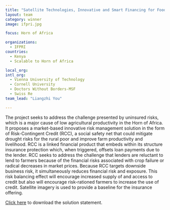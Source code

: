 ```yaml
---
title: "Satellite Technologies, Innovative and Smart Financing for Food Security (SATISFy)"
layout: team
category: winner
image: ifpri.jpg

focus: Horn of Africa

organizations:
  - IFPRI
countries: 
  - Kenya 
  - Scalable to Horn of Africa

local_org:
intl_org:
  - Vienna University of Technology
  - Cornell University
  - Doctors Without Borders-MSF
  - Swiss Re
team_lead: "Liangzhi You"

---
```


The project seeks to address the challenge presented by uninsured risks, which is a major cause of low agricultural productivity in the Horn of Africa. It proposes a market-based innovative risk management solution in the form of Risk-Contingent Credit (RCC), a social safety net that could mitigate drought risks for the rural poor and improve farm productivity and livelihood. RCC is a linked financial product that embeds within its structure insurance protection which, when triggered, offsets loan payments due to the lender. RCC seeks to address the challenge that lenders are reluctant to lend to farmers because of the financial risks associated with crop failure or radical decreases in market prices. Because RCC targets downside business risk, it simultaneously reduces financial risk and exposure. This risk balancing effect will encourage increased supply of and access to credit but also will encourage risk-rationed farmers to increase the use of credit. Satellite imagery is used to provide a baseline for the insurance offering. 

[Click here](../../assets/downloads/solution-statements/IFPRI-solution-statement.pdf) to download the solution statement.